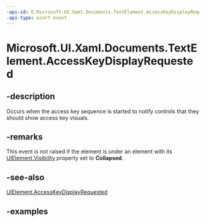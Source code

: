 ```yaml
---
-api-id: E:Microsoft.UI.Xaml.Documents.TextElement.AccessKeyDisplayRequested
-api-type: winrt event
---
```


<!-- Event syntax.
public event TypedEventHandler AccessKeyDisplayRequested<TextElement, AccessKeyDisplayRequestedEventArgs>
-->

# Microsoft.UI.Xaml.Documents.TextElement.AccessKeyDisplayRequested

## -description

Occurs when the access key sequence is started to notify controls that they should show access key visuals.

## -remarks

This event is not raised if the element is under an element with its [UIElement.Visibility](../microsoft.ui.xaml/uielement_visibility.md) property set to **Collapsed**.

## -see-also

[UIElement.AccessKeyDisplayRequested](../microsoft.ui.xaml/uielement_accesskeydisplayrequested.md)

## -examples
